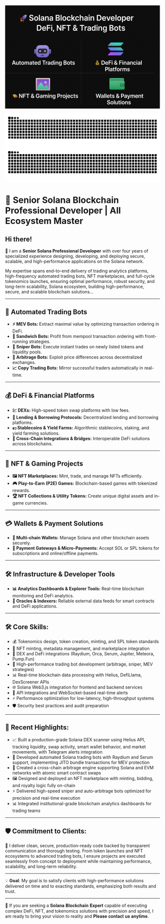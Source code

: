 ![Banner](https://github.com/sol-rust-dev/sol-rust-dev/blob/main/banner.png?raw=true)

![github contribution grid snake animation](https://raw.githubusercontent.com/BraveTiger0408/BraveTiger0408/output/github-contribution-grid-snake-dark.svg#gh-dark-mode-only)
![github contribution grid snake animation](https://raw.githubusercontent.com/BraveTiger0408/BraveTiger0408/output/github-contribution-grid-snake.svg#gh-light-mode-only)

# 🚀 Senior Solana Blockchain Professional Developer | All Ecosystem Master

## Hi there! 
👋 I am a **Senior Solana Professional Developer** with over four years of specialized experience designing, developing, and deploying secure, scalable, and high-performance applications on the Solana network. 

My expertise spans end-to-end delivery of trading analytics platforms, high-frequency automated trading bots, NFT marketplaces, and full-cycle tokenomics launches, ensuring optimal performance, robust security, and long-term scalability, Solana ecosystem, building high-performance, secure, and scalable blockchain solutions…

---

## 🤖 Automated Trading Bots
- **⚡ MEV Bots:** Extract maximal value by optimizing transaction ordering in DeFi.  
- **🥪 Sandwich Bots:** Profit from mempool transaction ordering with front-running strategies.  
- **🎯 Sniper Bots:** Execute instant trades on newly listed tokens and liquidity pools.  
- **💱 Arbitrage Bots:** Exploit price differences across decentralized exchanges.  
- **📈 Copy Trading Bots:** Mirror successful traders automatically in real-time.  

---

## 💰 DeFi & Financial Platforms
- **💹 DEXs:** High-speed token swap platforms with low fees.  
- **🏦 Lending & Borrowing Protocols:** Decentralized lending and borrowing platforms.  
- **💵 Stablecoins & Yield Farms:** Algorithmic stablecoins, staking, and yield farming solutions.  
- **🌉 Cross-Chain Integrations & Bridges:** Interoperable DeFi solutions across blockchains.  

---

## 🎨 NFT & Gaming Projects
- **🖼️ NFT Marketplaces:** Mint, trade, and manage NFTs efficiently.  
- **🎮 Play-to-Earn (P2E) Games:** Blockchain-based games with tokenized rewards.  
- **🏆 NFT Collections & Utility Tokens:** Create unique digital assets and in-game currencies.  

---

## 💳 Wallets & Payment Solutions
- **🔐 Multi-chain Wallets:** Manage Solana and other blockchain assets securely.  
- **💸 Payment Gateways & Micro-Payments:** Accept SOL or SPL tokens for subscriptions and online/offline payments.  

---

## 🛠️ Infrastructure & Developer Tools
- **📊 Analytics Dashboards & Explorer Tools:** Real-time blockchain monitoring and DeFi analytics.  
- **🔗 Oracles & Indexers:** Reliable external data feeds for smart contracts and DeFi applications.  

---

## 🛠 Core Skills:

- 💰 Tokenomics design, token creation, minting, and SPL token standards
- 🎨 NFT minting, metadata management, and marketplace integration
- 🔄 DEX and DeFi integrations (Raydium, Orca, Serum, Jupiter, Meteora, Pump.Fun)
- 🤖 High-performance trading bot development (arbitrage, sniper, MEV strategies)
- 📊 Real-time blockchain data processing with Helius, DefiLlama, DexScreener APIs
- 🌐 Solana Web3.js integration for frontend and backend services
- 🔔 API integrations and WebSocket-based real-time alerts
- ⚡ Performance optimization for low-latency, high-throughput systems
- 🛡 Security best practices and audit preparation

---

## 🚀 Recent Highlights:

- 📈 Built a production-grade Solana DEX scanner using Helius API, tracking liquidity, swap activity, smart wallet behavior, and market movements, with Telegram alerts integration
- 🤖 Developed automated Solana trading bots with Raydium and Serum support, implementing JITO bundle transactions for MEV protection
- 🔗 Created a cross-chain arbitrage engine supporting Solana and EVM networks with atomic smart contract swaps
- 🖼 Designed and deployed an NFT marketplace with minting, bidding, and royalty logic fully on-chain
- ⚡ Delivered high-speed sniper and auto-arbitrage bots optimized for precision and real-time execution
- 📊 Integrated institutional-grade blockchain analytics dashboards for trading teams

---

## 🛡️ Commitment to Clients:

🔑 I deliver clean, secure, production-ready code backed by transparent communication and thorough testing. From token launches and NFT ecosystems to advanced trading bots, I ensure projects are executed seamlessly from concept to deployment while maintaining performance, scalability, and long-term reliability.

---

💡 **Goal**:  My goal is to satisfy clients with high-performance solutions delivered on time and to exacting standards, emphasizing both results and trust.

---

💠 If you are seeking a 𝐒𝐨𝐥𝐚𝐧𝐚 𝐁𝐥𝐨𝐜𝐤𝐜𝐡𝐚𝐢𝐧 𝐄𝐱𝐩𝐞𝐫𝐭 capable of executing complex DeFi, NFT, and tokenomics solutions with precision and speed, I am ready to bring your vision to reality and 𝐏𝐥𝐞𝐚𝐬𝐞 𝐜𝐨𝐧𝐭𝐚𝐜𝐭 𝐮𝐬 𝐚𝐧𝐲𝐭𝐢𝐦𝐞.
